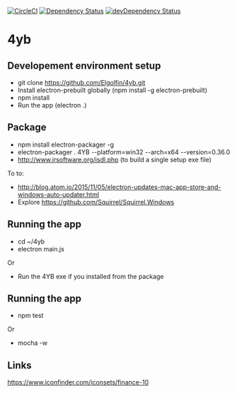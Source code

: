 [![CircleCI](https://circleci.com/gh/Elgolfin/4yb/tree/master.svg?style=svg)](https://circleci.com/gh/Elgolfin/4yb/tree/master)
[![Dependency Status](https://david-dm.org/elgolfin/4yb.svg)](https://david-dm.org/elgolfin/4yb)
[![devDependency Status](https://david-dm.org/elgolfin/4yb/dev-status.svg)](https://david-dm.org/elgolfin/4yb#info=devDependencies)

# 4yb

## Developement environment setup

- git clone https://github.com/Elgolfin/4yb.git
- Install electron-prebuilt globally (npm install -g electron-prebuilt)
- npm install
- Run the app (electron .)

## Package

- npm install electron-packager -g
- electron-packager . 4YB --platform=win32 --arch=x64 --version=0.36.0
- http://www.jrsoftware.org/isdl.php (to build a single setup exe file)

To to:
- http://blog.atom.io/2015/11/05/electron-updates-mac-app-store-and-windows-auto-updater.html
- Explore https://github.com/Squirrel/Squirrel.Windows

## Running the app
- cd ~/4yb
- electron main.js

Or
- Run the 4YB exe if you installed from the package

## Running the app
- npm test

Or
- mocha -w

## Links

https://www.iconfinder.com/iconsets/finance-10
